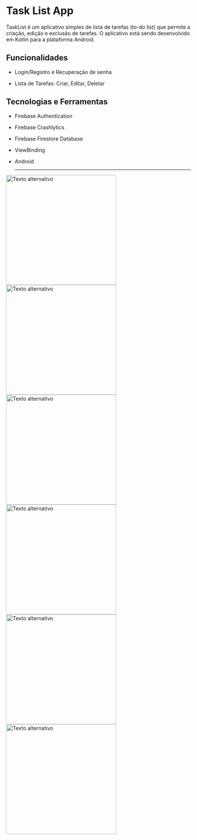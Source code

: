 # Task List App

TaskList é um aplicativo simples de lista de tarefas (to-do list) que permite a criação, edição e exclusão de tarefas. O aplicativo está sendo desenvolvido em Kotlin para a plataforma Android.

## Funcionalidades

- Login/Registro e Recuperação de senha

- Lista de Tarefas: Criar, Editar, Deletar


## Tecnologias e Ferramentas

- Firebase Authentication
- Firebase Crashlytics
- Firebase Firestore Database
- ViewBinding
- Android

  --------


<img src="https://github.com/user-attachments/assets/3da34806-687c-4dae-a4b0-d0a624824182" alt="Texto alternativo" width="300"/>

<img src="https://github.com/user-attachments/assets/9dec93a3-a9c1-4061-9759-65dd0d3fa125" alt="Texto alternativo" width="300"/>

<img src="https://github.com/user-attachments/assets/286febbb-c17f-47f4-9d58-39c0bb78f410" alt="Texto alternativo" width="300"/>

<img src="https://github.com/user-attachments/assets/4ea4a38b-bf15-4cad-929c-55ff6a3e8465" alt="Texto alternativo" width="300"/>

<img src="https://github.com/user-attachments/assets/54890189-c8cd-464d-be5e-59a830ed8da6" alt="Texto alternativo" width="300"/>

<img src="https://github.com/user-attachments/assets/de6b3cfe-fa7a-4df8-a0fb-328fbc733229" alt="Texto alternativo" width="300"/>





